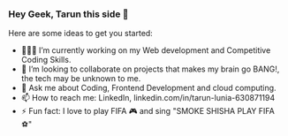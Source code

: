 ### Hey Geek, Tarun this side 🙏



Here are some ideas to get you started:

- 👨🏻‍💻 I’m currently working on my Web development and Competitive Coding Skills.
- 👯 I’m looking to collaborate on projects that makes my brain go BANG!, the tech may be unknown to me.
- 💬 Ask me about Coding, Frontend Development and cloud computing.
- 📫 How to reach me: LinkedIn, linkedin.com/in/tarun-lunia-630871194
- ⚡ Fun fact: I love to play FIFA 🎮 and sing "SMOKE SHISHA PLAY FIFA ⚽️"
